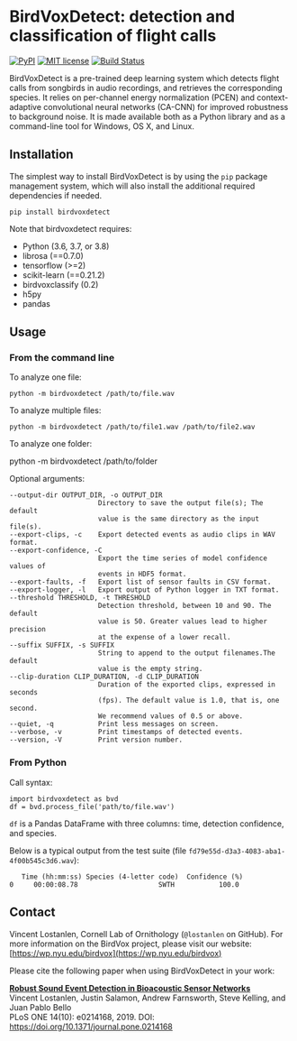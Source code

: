# BirdVoxDetect: detection and classification of flight calls

[![PyPI](https://img.shields.io/badge/python-3.6-blue.svg)]()
[![MIT license](https://img.shields.io/badge/License-MIT-blue.svg)](https://choosealicense.com/licenses/mit/)
[![Build Status](https://travis-ci.org/BirdVox/birdvoxdetect.svg?branch=master)](https://travis-ci.org/BirdVox/birdvoxdetect)

BirdVoxDetect is a pre-trained deep learning system which detects flight calls from songbirds in audio recordings, and retrieves the corresponding species.
It relies on per-channel energy normalization (PCEN) and context-adaptive convolutional neural networks (CA-CNN) for improved robustness to background noise.
It is made available both as a Python library and as a command-line tool for Windows, OS X, and Linux.


## Installation

The simplest way to install BirdVoxDetect is by using the ``pip`` package management system, which will also install the additional required dependencies
if needed.

    pip install birdvoxdetect

 Note that birdvoxdetect requires:
* Python (3.6, 3.7, or 3.8)
* librosa (==0.7.0)
* tensorflow (>=2)
* scikit-learn (==0.21.2)
* birdvoxclassify (0.2)
* h5py
* pandas


## Usage

### From the command line

To analyze one file:

    python -m birdvoxdetect /path/to/file.wav

To analyze multiple files:

    python -m birdvoxdetect /path/to/file1.wav /path/to/file2.wav

To analyze one folder:

   python -m birdvoxdetect /path/to/folder

Optional arguments:

    --output-dir OUTPUT_DIR, -o OUTPUT_DIR
                          Directory to save the output file(s); The default
                          value is the same directory as the input file(s).
    --export-clips, -c    Export detected events as audio clips in WAV format.
    --export-confidence, -C
                          Export the time series of model confidence values of
                          events in HDF5 format.
    --export-faults, -f   Export list of sensor faults in CSV format.
    --export-logger, -l   Export output of Python logger in TXT format.
    --threshold THRESHOLD, -t THRESHOLD
                          Detection threshold, between 10 and 90. The default
                          value is 50. Greater values lead to higher precision
                          at the expense of a lower recall.
    --suffix SUFFIX, -s SUFFIX
                          String to append to the output filenames.The default
                          value is the empty string.
    --clip-duration CLIP_DURATION, -d CLIP_DURATION
                          Duration of the exported clips, expressed in seconds
                          (fps). The default value is 1.0, that is, one second.
                          We recommend values of 0.5 or above.
    --quiet, -q           Print less messages on screen.
    --verbose, -v         Print timestamps of detected events.
    --version, -V         Print version number.


### From Python

Call syntax:

    import birdvoxdetect as bvd    
    df = bvd.process_file('path/to/file.wav')

`df` is a Pandas DataFrame with three columns: time, detection confidence, and species.

Below is a typical output from the test suite (file `fd79e55d-d3a3-4083-aba1-4f00b545c3d6.wav`):

       Time (hh:mm:ss) Species (4-letter code)  Confidence (%)
    0     00:00:08.78                    SWTH           100.0


## Contact

Vincent Lostanlen, Cornell Lab of Ornithology (`@lostanlen` on GitHub).
For more information on the BirdVox project, please visit our website: [https://wp.nyu.edu/birdvox](https://wp.nyu.edu/birdvox)

Please cite the following paper when using BirdVoxDetect in your work:


**[Robust Sound Event Detection in Bioacoustic Sensor Networks](https://journals.plos.org/plosone/article/file?id=10.1371/journal.pone.0214168&type=printable)**<br/>
Vincent Lostanlen, Justin Salamon, Andrew Farnsworth, Steve Kelling, and Juan Pablo Bello<br/>
PLoS ONE 14(10): e0214168, 2019. DOI: https://doi.org/10.1371/journal.pone.0214168
